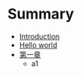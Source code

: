# Summary

* [Introduction](README.md)
* [Hello world](hello-world.md)
* [第一章](di-yi-zhang.md)
  * a1

